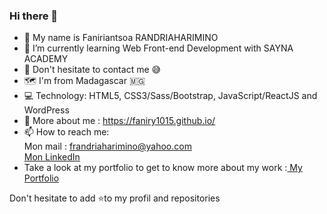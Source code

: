 ### Hi there 👋

- 🙋 My name is Faniriantsoa RANDRIAHARIMINO 
- 🌱 I’m currently learning Web Front-end Development with SAYNA ACADEMY
- 💬 Don't hesitate to contact me 😅
- 🗺️ I'm from Madagascar 🇲🇬
- 💻 Technology: HTML5, CSS3/Sass/Bootstrap, JavaScript/ReactJS and WordPress
- 👦 More about me : https://faniry1015.github.io/
- 📫 How to reach me: <br>
    Mon mail : frandriaharimino@yahoo.com <br>
    <a href='https://www.linkedin.com/in/faniriantsoa/'>Mon LinkedIn </a>
-  Take a look at my portfolio to get to know more about my work :<a href='https://faniriantsoa-portfolio.firebaseapp.com/'> My Portfolio </a>

Don't hesitate to add ⭐to my profil and repositories
